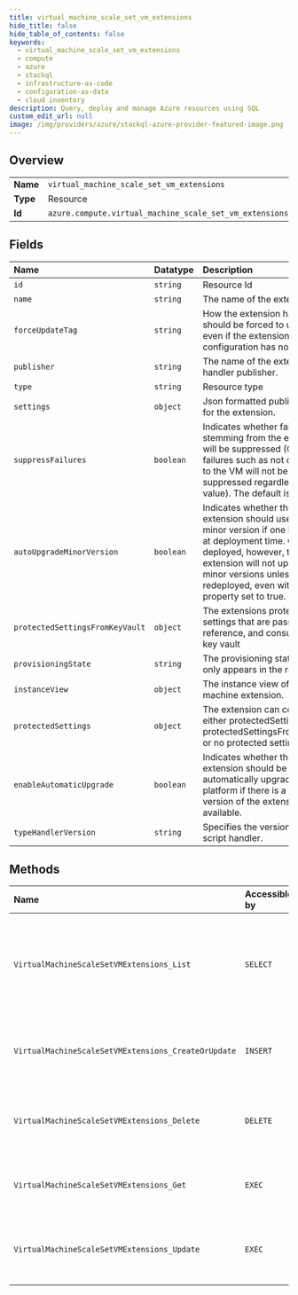 ```yaml
---
title: virtual_machine_scale_set_vm_extensions
hide_title: false
hide_table_of_contents: false
keywords:
  - virtual_machine_scale_set_vm_extensions
  - compute
  - azure    
  - stackql
  - infrastructure-as-code
  - configuration-as-data
  - cloud inventory
description: Query, deploy and manage Azure resources using SQL
custom_edit_url: null
image: /img/providers/azure/stackql-azure-provider-featured-image.png
---
```

  
    

## Overview
<table><tbody>
<tr><td><b>Name</b></td><td><code>virtual_machine_scale_set_vm_extensions</code></td></tr>
<tr><td><b>Type</b></td><td>Resource</td></tr>
<tr><td><b>Id</b></td><td><code>azure.compute.virtual_machine_scale_set_vm_extensions</code></td></tr>
</tbody></table>

## Fields
| Name | Datatype | Description |
|:-----|:---------|:------------|
| `id` | `string` | Resource Id |
| `name` | `string` | The name of the extension. |
| `forceUpdateTag` | `string` | How the extension handler should be forced to update even if the extension configuration has not changed. |
| `publisher` | `string` | The name of the extension handler publisher. |
| `type` | `string` | Resource type |
| `settings` | `object` | Json formatted public settings for the extension. |
| `suppressFailures` | `boolean` | Indicates whether failures stemming from the extension will be suppressed (Operational failures such as not connecting to the VM will not be suppressed regardless of this value). The default is false. |
| `autoUpgradeMinorVersion` | `boolean` | Indicates whether the extension should use a newer minor version if one is available at deployment time. Once deployed, however, the extension will not upgrade minor versions unless redeployed, even with this property set to true. |
| `protectedSettingsFromKeyVault` | `object` | The extensions protected settings that are passed by reference, and consumed from key vault |
| `provisioningState` | `string` | The provisioning state, which only appears in the response. |
| `instanceView` | `object` | The instance view of a virtual machine extension. |
| `protectedSettings` | `object` | The extension can contain either protectedSettings or protectedSettingsFromKeyVault or no protected settings at all. |
| `enableAutomaticUpgrade` | `boolean` | Indicates whether the extension should be automatically upgraded by the platform if there is a newer version of the extension available. |
| `typeHandlerVersion` | `string` | Specifies the version of the script handler. |
## Methods
| Name | Accessible by | Required Params | Description |
|:-----|:--------------|:----------------|:------------|
| `VirtualMachineScaleSetVMExtensions_List` | `SELECT` | `instanceId, resourceGroupName, subscriptionId, vmScaleSetName` | The operation to get all extensions of an instance in Virtual Machine Scaleset. |
| `VirtualMachineScaleSetVMExtensions_CreateOrUpdate` | `INSERT` | `instanceId, resourceGroupName, subscriptionId, vmExtensionName, vmScaleSetName` | The operation to create or update the VMSS VM extension. |
| `VirtualMachineScaleSetVMExtensions_Delete` | `DELETE` | `instanceId, resourceGroupName, subscriptionId, vmExtensionName, vmScaleSetName` | The operation to delete the VMSS VM extension. |
| `VirtualMachineScaleSetVMExtensions_Get` | `EXEC` | `instanceId, resourceGroupName, subscriptionId, vmExtensionName, vmScaleSetName` | The operation to get the VMSS VM extension. |
| `VirtualMachineScaleSetVMExtensions_Update` | `EXEC` | `instanceId, resourceGroupName, subscriptionId, vmExtensionName, vmScaleSetName` | The operation to update the VMSS VM extension. |
